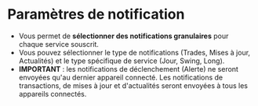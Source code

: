# **Paramètres de notification**

- Vous permet de **sélectionner des notifications granulaires** pour chaque service souscrit. 
- Vous pouvez sélectionner le type de notifications (Trades, Mises à jour, Actualités) et le type spécifique de service (Jour, Swing, Long).
- **IMPORTANT** : les notifications de déclenchement (Alerte) ne seront envoyées qu'au dernier appareil connecté. Les notifications de transactions, de mises à jour et d'actualités seront envoyées à tous les appareils connectés.

